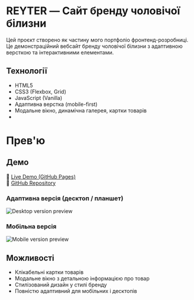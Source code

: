 # REYTER — Сайт бренду чоловічої білизни

Цей проєкт створено як частину мого портфоліо фронтенд-розробниці. Це демонстраційний вебсайт бренду чоловічої білизни з адаптивною версткою та інтерактивними елементами.

## Технології

- HTML5
- CSS3 (Flexbox, Grid)
- JavaScript (Vanilla)
- Адаптивна верстка (mobile-first)
- Модальне вікно, динамічна галерея, картки товарів
- 
# Прев'ю

## Демо

🔗 [Live Demo (GitHub Pages)](https://ivannakotyk.github.io/reyter-site/)  
🔗 [GitHub Repository](https://github.com/ivannakotyk/reyter-site)

### Адаптивна версія (десктоп / планшет)
![Desktop version preview](./assets/videos/reyter-desktop.gif)

### Мобільна версія
![Mobile version preview](./assets/videos/reyter-mobile.gif)

## Можливості

- Клікабельні картки товарів
- Модальне вікно з детальною інформацією про товар
- Стилізований дизайн у стилі бренду
- Повністю адаптивний для мобільних і десктопів
